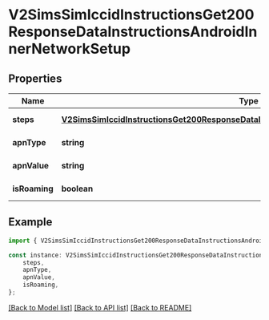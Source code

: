 # V2SimsSimIccidInstructionsGet200ResponseDataInstructionsAndroidInnerNetworkSetup


## Properties

Name | Type | Description | Notes
------------ | ------------- | ------------- | -------------
**steps** | [**V2SimsSimIccidInstructionsGet200ResponseDataInstructionsAndroidInnerNetworkSetupSteps**](V2SimsSimIccidInstructionsGet200ResponseDataInstructionsAndroidInnerNetworkSetupSteps.md) |  | [default to undefined]
**apnType** | **string** |  | [default to undefined]
**apnValue** | **string** |  | [default to undefined]
**isRoaming** | **boolean** |  | [default to undefined]

## Example

```typescript
import { V2SimsSimIccidInstructionsGet200ResponseDataInstructionsAndroidInnerNetworkSetup } from '@airhalo/client';

const instance: V2SimsSimIccidInstructionsGet200ResponseDataInstructionsAndroidInnerNetworkSetup = {
    steps,
    apnType,
    apnValue,
    isRoaming,
};
```

[[Back to Model list]](../README.md#documentation-for-models) [[Back to API list]](../README.md#documentation-for-api-endpoints) [[Back to README]](../README.md)
